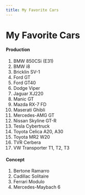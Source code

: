 ```yaml
---
title: My Favorite Cars
---
```

# My Favorite Cars
#### Production
1. BMW 850CSi (E31)
1. BMW i8
1. Bricklin SV-1
1. Ford GT
1. Ford GT40
1. Dodge Viper
1. Jaguar XJ220
1. Manic GT
1. Mazda RX-7 FD
1. Maserati Ghibli
1. Mercedes-AMG GT
1. Nissan Skyline GT-R
1. Tesla Cybertruck
1. Toyota Celica A20, A30
1. Toyota MR2 W20
1. TVR Cerbera
1. VW Transporter T1, T2, T3

#### Concept
1. Bertone Ramarro
1. Cadillac Solitaire
1. Ferrari Modulo
1. Mercedes-Maybach 6
